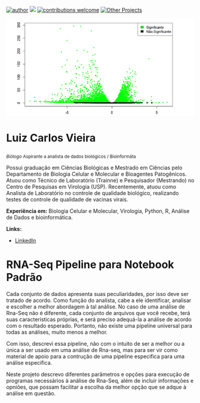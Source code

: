 [![author](https://img.shields.io/badge/author-Luiz_Carlos-blue.svg)](https://www.linkedin.com/in/luiz-carlos-vieira-4582797b/) [![](https://img.shields.io/badge/python-3.8+-yellow.svg)](https://www.python.org/downloads/release/python) [![contributions welcome](https://img.shields.io/badge/contributions-welcome-brightgreen.svg?style=flat)](https://github.com/ziul-bio/Analise-exploratoria-dados_COVIDBR/issues) [![Other Projects](https://img.shields.io/badge/Others-Projects-red.svg?style=flat)](https://github.com/ziul-bio?tab=repositories)

<p align="center">
  <img src="banner.png" >
</p>

# Luiz Carlos Vieira
<sub>*Biólogo* Aspirante a analista de dados biológicos / Bioinformáta</sub>

Possui graduação em Ciências Biológicas e Mestrado em Ciências pelo Departamento de Biologia Celular e Molecular e Bioagentes Patogênicos.
Atuou como Técnico de Laboratório (Trainne) e Pesquisador (Mestrando) no Centro de Pesquisas em Virologia (USP).
Recentemente, atuou como Analista de Laboratório no controle de qualidade biológico, realizando testes de controle de qualidade de vacinas virais.

**Experiência em:** Biologia Celular e Molecular, Virologia, Python, R, Análise de Dados e bioinformática.

**Links:**

* [LinkedIn](https://www.linkedin.com/in/luiz-carlos-vieira-4582797b/)


# RNA-Seq Pipeline para Notebook Padrão

Cada conjunto de dados apresenta suas peculiaridades, por isso deve ser tratado de acordo. Como função do analista, cabe a ele identificar, analisar e escolher a melhor abordagem à tal análise. No caso de uma análise de Rna-Seq não é diferente, cada conjunto de arquivos que você recebe, terá suas caracteristicas próprias, e será preciso
adequá-la a análise de acordo com o resultado esperado. Portanto, não existe uma pipeline universal para todas as análises, muito menos a melhor.   

Com isso, descrevi essa pipeline, não com o intuito de ser a melhor ou a única a ser usado em uma análise de Rna-seq, mas para ser vir como material de apoio para a contrução de uma pipeline especifica para uma análise especifica.

Neste projeto descrevo diferentes parâmetros e opções para execução de programas necessários à análise de Rna-Seq, além de incluir informações e opniões,
que possam facilitar a escolha da melhor opção que se adque à análise em questão. 